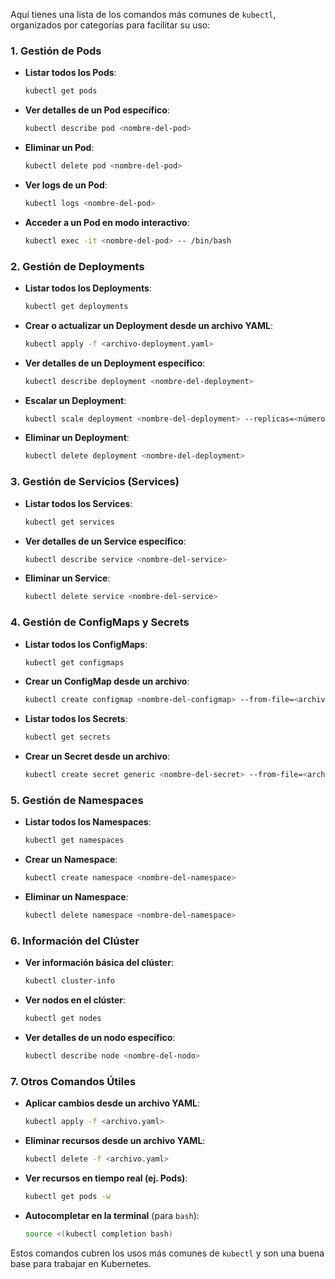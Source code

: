 Aquí tienes una lista de los comandos más comunes de `kubectl`, organizados por categorías para facilitar su uso:

### 1. **Gestión de Pods**

- **Listar todos los Pods**:
  ```bash
  kubectl get pods
  ```
- **Ver detalles de un Pod específico**:
  ```bash
  kubectl describe pod <nombre-del-pod>
  ```
- **Eliminar un Pod**:
  ```bash
  kubectl delete pod <nombre-del-pod>
  ```
- **Ver logs de un Pod**:
  ```bash
  kubectl logs <nombre-del-pod>
  ```
- **Acceder a un Pod en modo interactivo**:
  ```bash
  kubectl exec -it <nombre-del-pod> -- /bin/bash
  ```

### 2. **Gestión de Deployments**

- **Listar todos los Deployments**:
  ```bash
  kubectl get deployments
  ```
- **Crear o actualizar un Deployment desde un archivo YAML**:
  ```bash
  kubectl apply -f <archivo-deployment.yaml>
  ```
- **Ver detalles de un Deployment específico**:
  ```bash
  kubectl describe deployment <nombre-del-deployment>
  ```
- **Escalar un Deployment**:
  ```bash
  kubectl scale deployment <nombre-del-deployment> --replicas=<número>
  ```
- **Eliminar un Deployment**:
  ```bash
  kubectl delete deployment <nombre-del-deployment>
  ```

### 3. **Gestión de Servicios (Services)**

- **Listar todos los Services**:
  ```bash
  kubectl get services
  ```
- **Ver detalles de un Service específico**:
  ```bash
  kubectl describe service <nombre-del-service>
  ```
- **Eliminar un Service**:
  ```bash
  kubectl delete service <nombre-del-service>
  ```

### 4. **Gestión de ConfigMaps y Secrets**

- **Listar todos los ConfigMaps**:
  ```bash
  kubectl get configmaps
  ```
- **Crear un ConfigMap desde un archivo**:
  ```bash
  kubectl create configmap <nombre-del-configmap> --from-file=<archivo>
  ```
- **Listar todos los Secrets**:
  ```bash
  kubectl get secrets
  ```
- **Crear un Secret desde un archivo**:
  ```bash
  kubectl create secret generic <nombre-del-secret> --from-file=<archivo>
  ```

### 5. **Gestión de Namespaces**

- **Listar todos los Namespaces**:
  ```bash
  kubectl get namespaces
  ```
- **Crear un Namespace**:
  ```bash
  kubectl create namespace <nombre-del-namespace>
  ```
- **Eliminar un Namespace**:
  ```bash
  kubectl delete namespace <nombre-del-namespace>
  ```

### 6. **Información del Clúster**

- **Ver información básica del clúster**:
  ```bash
  kubectl cluster-info
  ```
- **Ver nodos en el clúster**:
  ```bash
  kubectl get nodes
  ```
- **Ver detalles de un nodo específico**:
  ```bash
  kubectl describe node <nombre-del-nodo>
  ```

### 7. **Otros Comandos Útiles**

- **Aplicar cambios desde un archivo YAML**:
  ```bash
  kubectl apply -f <archivo.yaml>
  ```
- **Eliminar recursos desde un archivo YAML**:
  ```bash
  kubectl delete -f <archivo.yaml>
  ```
- **Ver recursos en tiempo real (ej. Pods)**:
  ```bash
  kubectl get pods -w
  ```
- **Autocompletar en la terminal** (para `bash`):
  ```bash
  source <(kubectl completion bash)
  ```

Estos comandos cubren los usos más comunes de `kubectl` y son una buena base para trabajar en Kubernetes.
